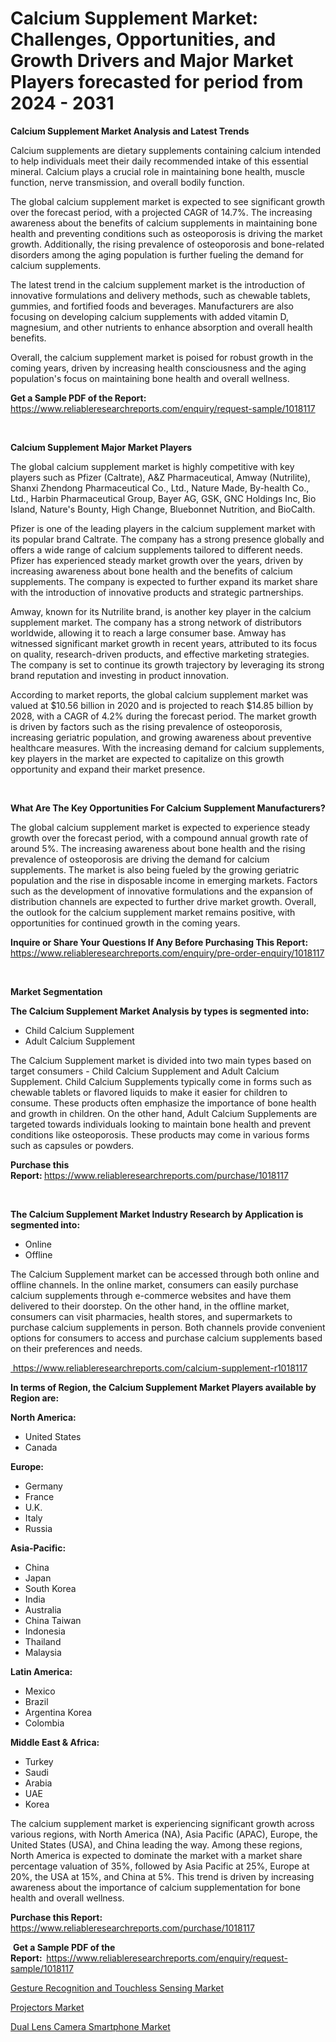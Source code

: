 <p><h1>Calcium Supplement Market: Challenges, Opportunities, and Growth Drivers and Major Market Players forecasted for period from 2024 - 2031</h1></p><p><strong>Calcium Supplement Market Analysis and Latest Trends</strong></p>
<p><p>Calcium supplements are dietary supplements containing calcium intended to help individuals meet their daily recommended intake of this essential mineral. Calcium plays a crucial role in maintaining bone health, muscle function, nerve transmission, and overall bodily function. </p><p>The global calcium supplement market is expected to see significant growth over the forecast period, with a projected CAGR of 14.7%. The increasing awareness about the benefits of calcium supplements in maintaining bone health and preventing conditions such as osteoporosis is driving the market growth. Additionally, the rising prevalence of osteoporosis and bone-related disorders among the aging population is further fueling the demand for calcium supplements.</p><p>The latest trend in the calcium supplement market is the introduction of innovative formulations and delivery methods, such as chewable tablets, gummies, and fortified foods and beverages. Manufacturers are also focusing on developing calcium supplements with added vitamin D, magnesium, and other nutrients to enhance absorption and overall health benefits.</p><p>Overall, the calcium supplement market is poised for robust growth in the coming years, driven by increasing health consciousness and the aging population's focus on maintaining bone health and overall wellness.</p></p>
<p><strong>Get a Sample PDF of the Report:&nbsp;</strong> <a href="https://www.reliableresearchreports.com/enquiry/request-sample/1018117">https://www.reliableresearchreports.com/enquiry/request-sample/1018117</a></p>
<p>&nbsp;</p>
<p><strong>Calcium Supplement Major Market Players</strong></p>
<p><p>The global calcium supplement market is highly competitive with key players such as Pfizer (Caltrate), A&Z Pharmaceutical, Amway (Nutrilite), Shanxi Zhendong Pharmaceutical Co., Ltd., Nature Made, By-health Co., Ltd., Harbin Pharmaceutical Group, Bayer AG, GSK, GNC Holdings Inc, Bio Island, Nature's Bounty, High Change, Bluebonnet Nutrition, and BioCalth.</p><p>Pfizer is one of the leading players in the calcium supplement market with its popular brand Caltrate. The company has a strong presence globally and offers a wide range of calcium supplements tailored to different needs. Pfizer has experienced steady market growth over the years, driven by increasing awareness about bone health and the benefits of calcium supplements. The company is expected to further expand its market share with the introduction of innovative products and strategic partnerships.</p><p>Amway, known for its Nutrilite brand, is another key player in the calcium supplement market. The company has a strong network of distributors worldwide, allowing it to reach a large consumer base. Amway has witnessed significant market growth in recent years, attributed to its focus on quality, research-driven products, and effective marketing strategies. The company is set to continue its growth trajectory by leveraging its strong brand reputation and investing in product innovation.</p><p>According to market reports, the global calcium supplement market was valued at $10.56 billion in 2020 and is projected to reach $14.85 billion by 2028, with a CAGR of 4.2% during the forecast period. The market growth is driven by factors such as the rising prevalence of osteoporosis, increasing geriatric population, and growing awareness about preventive healthcare measures. With the increasing demand for calcium supplements, key players in the market are expected to capitalize on this growth opportunity and expand their market presence.</p></p>
<p>&nbsp;</p>
<p><strong>What Are The Key Opportunities For Calcium Supplement Manufacturers?</strong></p>
<p><p>The global calcium supplement market is expected to experience steady growth over the forecast period, with a compound annual growth rate of around 5%. The increasing awareness about bone health and the rising prevalence of osteoporosis are driving the demand for calcium supplements. The market is also being fueled by the growing geriatric population and the rise in disposable income in emerging markets. Factors such as the development of innovative formulations and the expansion of distribution channels are expected to further drive market growth. Overall, the outlook for the calcium supplement market remains positive, with opportunities for continued growth in the coming years.</p></p>
<p><strong>Inquire or Share Your Questions If Any Before Purchasing This Report:</strong> <a href="https://www.reliableresearchreports.com/enquiry/pre-order-enquiry/1018117">https://www.reliableresearchreports.com/enquiry/pre-order-enquiry/1018117</a></p>
<p>&nbsp;</p>
<p><strong>Market Segmentation</strong></p>
<p><strong>The Calcium Supplement Market Analysis by types is segmented into:</strong></p>
<p><ul><li>Child Calcium Supplement</li><li>Adult Calcium Supplement</li></ul></p>
<p><p>The Calcium Supplement market is divided into two main types based on target consumers - Child Calcium Supplement and Adult Calcium Supplement. Child Calcium Supplements typically come in forms such as chewable tablets or flavored liquids to make it easier for children to consume. These products often emphasize the importance of bone health and growth in children. On the other hand, Adult Calcium Supplements are targeted towards individuals looking to maintain bone health and prevent conditions like osteoporosis. These products may come in various forms such as capsules or powders.</p></p>
<p><strong>Purchase this Report:&nbsp;</strong><a href="https://www.reliableresearchreports.com/purchase/1018117">https://www.reliableresearchreports.com/purchase/1018117</a></p>
<p>&nbsp;</p>
<p><strong>The Calcium Supplement Market Industry Research by Application is segmented into:</strong></p>
<p><ul><li>Online</li><li>Offline</li></ul></p>
<p><p>The Calcium Supplement market can be accessed through both online and offline channels. In the online market, consumers can easily purchase calcium supplements through e-commerce websites and have them delivered to their doorstep. On the other hand, in the offline market, consumers can visit pharmacies, health stores, and supermarkets to purchase calcium supplements in person. Both channels provide convenient options for consumers to access and purchase calcium supplements based on their preferences and needs.</p></p>
<p><a href="https://www.reliableresearchreports.com/calcium-supplement-r1018117">&nbsp;https://www.reliableresearchreports.com/calcium-supplement-r1018117</a></p>
<p><strong>In terms of Region, the Calcium Supplement Market Players available by Region are:</strong></p>
<p>
    <p> <strong> North America: </strong>
        <ul>
            <li>United States</li>
            <li>Canada</li>
        </ul>
        </p> 
    <p> <strong> Europe: </strong>
        <ul>
            <li>Germany</li>
            <li>France</li>
            <li>U.K.</li>
            <li>Italy</li>
            <li>Russia</li>
        </ul>
        </p> 
    <p> <strong> Asia-Pacific: </strong>
        <ul>
            <li>China</li>
            <li>Japan</li>
            <li>South Korea</li>
            <li>India</li>
            <li>Australia</li>
            <li>China Taiwan</li>
            <li>Indonesia</li>
            <li>Thailand</li>
            <li>Malaysia</li>
        </ul>
        </p> 
    <p> <strong> Latin America: </strong>
        <ul>
            <li>Mexico</li>
            <li>Brazil</li>
            <li>Argentina Korea</li>
            <li>Colombia</li>
        </ul>
        </p> 
    <p> <strong> Middle East & Africa: </strong>
        <ul>
            <li>Turkey</li>
            <li>Saudi</li>
            <li>Arabia</li>
            <li>UAE</li>
            <li>Korea</li>
        </ul>
    </p>
    </p>
<p><p>The calcium supplement market is experiencing significant growth across various regions, with North America (NA), Asia Pacific (APAC), Europe, the United States (USA), and China leading the way. Among these regions, North America is expected to dominate the market with a market share percentage valuation of 35%, followed by Asia Pacific at 25%, Europe at 20%, the USA at 15%, and China at 5%. This trend is driven by increasing awareness about the importance of calcium supplementation for bone health and overall wellness.</p></p>
<p><strong>Purchase this Report: </strong><a href="https://www.reliableresearchreports.com/purchase/1018117">https://www.reliableresearchreports.com/purchase/1018117</a></p>
<p>&nbsp;<strong>Get a Sample PDF of the Report:&nbsp;&nbsp;</strong><a href="https://www.reliableresearchreports.com/enquiry/request-sample/1018117">https://www.reliableresearchreports.com/enquiry/request-sample/1018117</a></p>
<p><strong></strong></p>
<p><p><a href="https://github.com/markusgodoy/Market-Research-Report-List-4/blob/main/gesture-recognition-and-touchless-sensing-market.md">Gesture Recognition and Touchless Sensing Market</a></p><p><a href="https://github.com/luckyshygirl/Market-Research-Report-List-5/blob/main/projectors-market.md">Projectors Market</a></p><p><a href="https://github.com/vimar16th/Market-Research-Report-List-5/blob/main/dual-lens-camera-smartphone-market.md">Dual Lens Camera Smartphone Market</a></p></p>